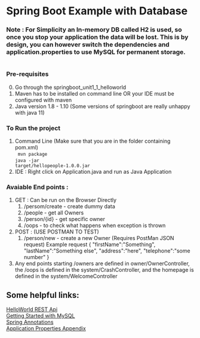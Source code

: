 # Spring Boot Example with Database

### Note : For Simplicity an In-memory DB called H2 is used, so once you stop your application the data will be lost. This is by design, you can however switch the dependencies and application.properties to use MySQL for permanent storage.

#

### Pre-requisites

0. Go through the springboot_unit1_1_helloworld
1. Maven has to be installed on command line OR your IDE must be configured with maven
2. Java version 1.8 - 1.10 (Some versions of springboot are really unhappy with java 11)

### To Run the project

1. Command Line (Make sure that you are in the folder containing pom.xml)</br>
   <code> mvn package</code></br>
   <code>java -jar target/hellopeople-1.0.0.jar</code>
2. IDE : Right click on Application.java and run as Java Application

### Avaiable End points :

1. GET : Can be run on the Browser Directly
   1. /persom/create - create dummy data
   2. /people - get all Owners
   3. /person/{id} - get specific owner
   4. /oops - to check what happens when exception is thrown
2. POST : (USE POSTMAN TO TEST)
   1. /person/new - create a new Owner (Requires PostMan JSON request) Example request { "firstName":"Something", "lastName":"Something else", "address":"here", "telephone":"some number" } </br>
3. Any end points starting /owners are defined in owner/OwnerController, the /oops is defined in the system/CrashController, and the homepage is defined in the system/WelcomeController

## Some helpful links:

[HelloWorld REST Api](https://spring.io/guides/gs/rest-service/)  
[Getting Started with MySQL](https://spring.io/guides/gs/accessing-data-mysql/)  
[Spring Annotations](https://docs.spring.io/spring-boot/docs/current/reference/htmlsingle/)  
[Application Properties Appendix](https://docs.spring.io/spring-boot/docs/current/reference/html/common-application-properties.html)
